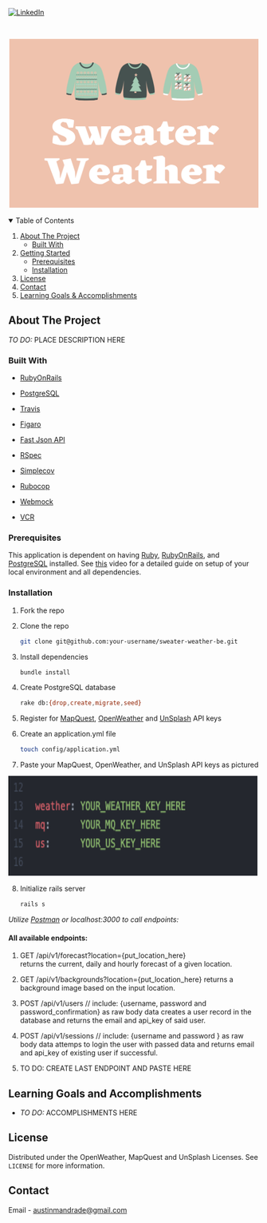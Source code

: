 [![LinkedIn][linkedin-shield]][linkedin-url]

<!-- PROJECT LOGO -->
<br />
<p align="center">
  <a href="https://github.com/austinandrade/sweater-weather-be">
    <img src="docs/sweater_weather_logo.png" alt="Logo" width="500" height="338">
  </a>
  
 <details open="open">
  <summary>Table of Contents</summary>
  <ol>
    <li>
      <a href="#about-the-project">About The Project</a>
      <ul>
        <li><a href="#built-with">Built With</a></li>
      </ul>
    </li>
    <li>
      <a href="#getting-started">Getting Started</a>
      <ul>
        <li><a href="#prerequisites">Prerequisites</a></li>
        <li><a href="#installation">Installation</a></li>
      </ul>
    </li>
    <li><a href="#license">License</a></li>
    <li><a href="#contact">Contact</a></li>
    <li><a href="#learning-goals-and-accomplishments">Learning Goals & Accomplishments</a></li>
  </ol>
</details>
  
  
<!-- ABOUT THE PROJECT -->
## About The Project

*TO DO:* PLACE DESCRIPTION HERE

### Built With

* [RubyOnRails](https://rubyonrails.org/)
* [PostgreSQL](https://www.postgresql.org/)
* [Travis](https://www.travis-ci.com/)
* [Figaro](https://github.com/laserlemon/figaro)
* [Fast Json API](https://github.com/Netflix/fast_jsonapi)

* [RSpec](https://rspec.info/)
* [Simplecov](https://github.com/simplecov-ruby/simplecov)
* [Rubocop](https://github.com/rubocop/rubocop)
* [Webmock](https://github.com/bblimke/webmock)
* [VCR](https://github.com/vcr/vcr)


### Prerequisites 
  
  This application is dependent on having [Ruby](https://www.ruby-lang.org/en/), [RubyOnRails](https://rubyonrails.org/), and [PostgreSQL](https://www.postgresql.org/) installed.
  See [this](https://www.youtube.com/watch?v=Qn-1egqgsnM) video for a detailed guide on setup of your local environment and all dependencies.
  
### Installation

1. Fork the repo
2. Clone the repo
   ```sh
   git clone git@github.com:your-username/sweater-weather-be.git
   ```
3. Install dependencies
   ```sh
   bundle install
   ```
4. Create PostgreSQL database
   ```sh
   rake db:{drop,create,migrate,seed}
   ```
5. Register for [MapQuest](https://developer.mapquest.com/documentation/geocoding-api/), [OpenWeather](https://openweathermap.org/api/one-call-api) and [UnSplash](https://unsplash.com/developers) API keys
  
6. Create an application.yml file
   ```sh
   touch config/application.yml
   ```
7. Paste your MapQuest, OpenWeather, and UnSplash API keys as pictured
    <p align="left">
  <a href="https://github.com/austinandrade/sweater-weather-be">
    <img src="docs/application_yml_sample.png" alt="Logo" width="500" height="200">
  </a>
  
8. Initialize rails server
   ```sh
   rails s
   ```
  
*Utilize [Postman](https://www.postman.com/) or localhost:3000 to call endpoints:*
#### All available endpoints: 
  1. GET /api/v1/forecast?location={put_location_here}  
      returns the current, daily and hourly forecast of a given location.
      
  2. GET /api/v1/backgrounds?location={put_location_here} 
      returns a background image based on the input location.
      
  3. POST /api/v1/users  // include: {username, password and password_confirmation} as raw body data 
      creates a user record in the database and returns the email and api_key of said user.
      
  4. POST /api/v1/sessions // include: {username and password } as raw body data
      attemps to login the user with passed data and returns email and api_key of existing user if successful.
      
  5. TO DO: CREATE LAST ENDPOINT AND PASTE HERE
  
  
<!-- Learning Goals & Accomplishments -->
## Learning Goals and Accomplishments

- *TO DO:* ACCOMPLISHMENTS HERE
      
## License

Distributed under the OpenWeather, MapQuest and UnSplash Licenses. See `LICENSE` for more information.

<!-- CONTACT -->
## Contact

Email - [austinmandrade@gmail.com](austinmandrade@gmail.com)

<!-- MARKDOWN LINKS & IMAGES -->
<!-- https://www.markdownguide.org/basic-syntax/#reference-style-links -->
[linkedin-shield]: https://img.shields.io/badge/-LinkedIn-black.svg?style=for-the-badge&logo=linkedin&colorB=555
[linkedin-url]: https://www.linkedin.com/in/austinandrade/
